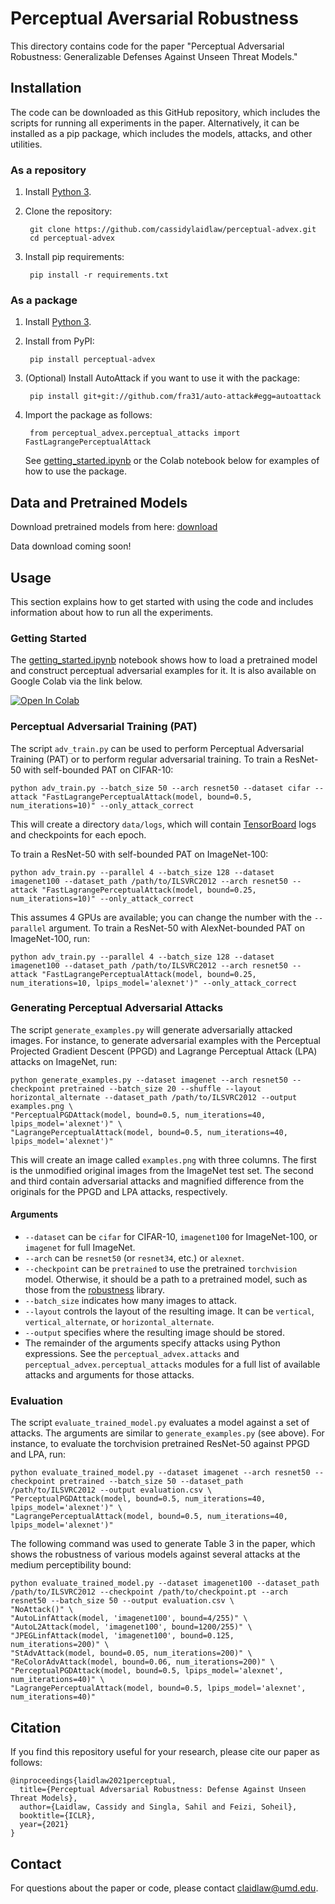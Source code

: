 # Perceptual Aversarial Robustness
This directory contains code for the paper "Perceptual Adversarial Robustness: Generalizable Defenses Against Unseen Threat Models."

## Installation

The code can be downloaded as this GitHub repository, which includes the scripts for running all experiments in the paper. Alternatively, it can be installed as a pip package, which includes the models, attacks, and other utilities.

### As a repository

1. Install [Python 3](https://www.python.org/).
2. Clone the repository:

        git clone https://github.com/cassidylaidlaw/perceptual-advex.git
        cd perceptual-advex

2. Install pip requirements:

        pip install -r requirements.txt

### As a package

1. Install [Python 3](https://www.python.org/).
2. Install from PyPI:
    
        pip install perceptual-advex

3. (Optional) Install AutoAttack if you want to use it with the package:

        pip install git+git://github.com/fra31/auto-attack#egg=autoattack

4. Import the package as follows:

        from perceptual_advex.perceptual_attacks import FastLagrangePerceptualAttack

   See [getting_started.ipynb](getting_started.ipynb) or the Colab notebook below for examples of how to use the package.

## Data and Pretrained Models

Download pretrained models from here: [download](https://perceptual-advex.s3.us-east-2.amazonaws.com/perceptual-advex-checkpoints.zip)

Data download coming soon!

## Usage

This section explains how to get started with using the code and includes information about how to run all the experiments.

### Getting Started

The [getting_started.ipynb](getting_started.ipynb) notebook shows how to load a pretrained model and construct perceptual adversarial examples for it. It is also available on Google Colab via the link below.

[![Open In Colab](https://colab.research.google.com/assets/colab-badge.svg)](https://colab.research.google.com/github/cassidylaidlaw/perceptual-advex/blob/master/getting_started.ipynb)

### Perceptual Adversarial Training (PAT)

The script `adv_train.py` can be used to perform Perceptual Adversarial Training (PAT) or to perform regular adversarial training. To train a ResNet-50 with self-bounded PAT on CIFAR-10:

    python adv_train.py --batch_size 50 --arch resnet50 --dataset cifar --attack "FastLagrangePerceptualAttack(model, bound=0.5, num_iterations=10)" --only_attack_correct

This will create a directory `data/logs`, which will contain [TensorBoard](https://www.tensorflow.org/tensorboard) logs and checkpoints for each epoch.

To train a ResNet-50 with self-bounded PAT on ImageNet-100:

    python adv_train.py --parallel 4 --batch_size 128 --dataset imagenet100 --dataset_path /path/to/ILSVRC2012 --arch resnet50 --attack "FastLagrangePerceptualAttack(model, bound=0.25, num_iterations=10)" --only_attack_correct

This assumes 4 GPUs are available; you can change the number with the `--parallel` argument. To train a ResNet-50 with AlexNet-bounded PAT on ImageNet-100, run:

    python adv_train.py --parallel 4 --batch_size 128 --dataset imagenet100 --dataset_path /path/to/ILSVRC2012 --arch resnet50 --attack "FastLagrangePerceptualAttack(model, bound=0.25, num_iterations=10, lpips_model='alexnet')" --only_attack_correct

### Generating Perceptual Adversarial Attacks

The script `generate_examples.py` will generate adversarially attacked images. For instance, to generate adversarial examples with the Perceptual Projected Gradient Descent (PPGD) and Lagrange Perceptual Attack (LPA) attacks on ImageNet, run:

    python generate_examples.py --dataset imagenet --arch resnet50 --checkpoint pretrained --batch_size 20 --shuffle --layout horizontal_alternate --dataset_path /path/to/ILSVRC2012 --output examples.png \
    "PerceptualPGDAttack(model, bound=0.5, num_iterations=40, lpips_model='alexnet')" \
    "LagrangePerceptualAttack(model, bound=0.5, num_iterations=40, lpips_model='alexnet')"
    
This will create an image called `examples.png` with three columns. The first is the unmodified original images from the ImageNet test set. The second and third contain adversarial attacks and magnified difference from the originals for the PPGD and LPA attacks, respectively.

#### Arguments

 - `--dataset` can be `cifar` for CIFAR-10, `imagenet100` for ImageNet-100, or `imagenet` for full ImageNet.
 - `--arch` can be `resnet50` (or `resnet34`, etc.) or `alexnet`.
 - `--checkpoint` can be `pretrained` to use the pretrained `torchvision` model. Otherwise, it should be a path to a pretrained model, such as those from the [robustness](https://github.com/MadryLab/robustness) library.
 - `--batch_size` indicates how many images to attack.
 - `--layout` controls the layout of the resulting image. It can be `vertical`, `vertical_alternate`, or `horizontal_alternate`.
 - `--output` specifies where the resulting image should be stored.
 - The remainder of the arguments specify attacks using Python expressions. See  the `perceptual_advex.attacks` and `perceptual_advex.perceptual_attacks` modules for a full list of available attacks and arguments for those attacks.
 
### Evaluation

The script `evaluate_trained_model.py` evaluates a model against a set of attacks. The arguments are similar to `generate_examples.py` (see above). For instance, to evaluate the torchvision pretrained ResNet-50 against PPGD and LPA, run:

    python evaluate_trained_model.py --dataset imagenet --arch resnet50 --checkpoint pretrained --batch_size 50 --dataset_path /path/to/ILSVRC2012 --output evaluation.csv \
    "PerceptualPGDAttack(model, bound=0.5, num_iterations=40, lpips_model='alexnet')" \
    "LagrangePerceptualAttack(model, bound=0.5, num_iterations=40, lpips_model='alexnet')"

The following command was used to generate Table 3 in the paper, which shows the robustness of various models against several attacks at the medium perceptibility bound:

    python evaluate_trained_model.py --dataset imagenet100 --dataset_path /path/to/ILSVRC2012 --checkpoint /path/to/checkpoint.pt --arch resnet50 --batch_size 50 --output evaluation.csv \
    "NoAttack()" \
    "AutoLinfAttack(model, 'imagenet100', bound=4/255)" \
    "AutoL2Attack(model, 'imagenet100', bound=1200/255)" \
    "JPEGLinfAttack(model, 'imagenet100', bound=0.125, num_iterations=200)" \
    "StAdvAttack(model, bound=0.05, num_iterations=200)" \
    "ReColorAdvAttack(model, bound=0.06, num_iterations=200)" \
    "PerceptualPGDAttack(model, bound=0.5, lpips_model='alexnet', num_iterations=40)" \
    "LagrangePerceptualAttack(model, bound=0.5, lpips_model='alexnet', num_iterations=40)"

## Citation

If you find this repository useful for your research, please cite our paper as follows:

    @inproceedings{laidlaw2021perceptual,
      title={Perceptual Adversarial Robustness: Defense Against Unseen Threat Models},
      author={Laidlaw, Cassidy and Singla, Sahil and Feizi, Soheil},
      booktitle={ICLR},
      year={2021}
    }

## Contact

For questions about the paper or code, please contact claidlaw@umd.edu.